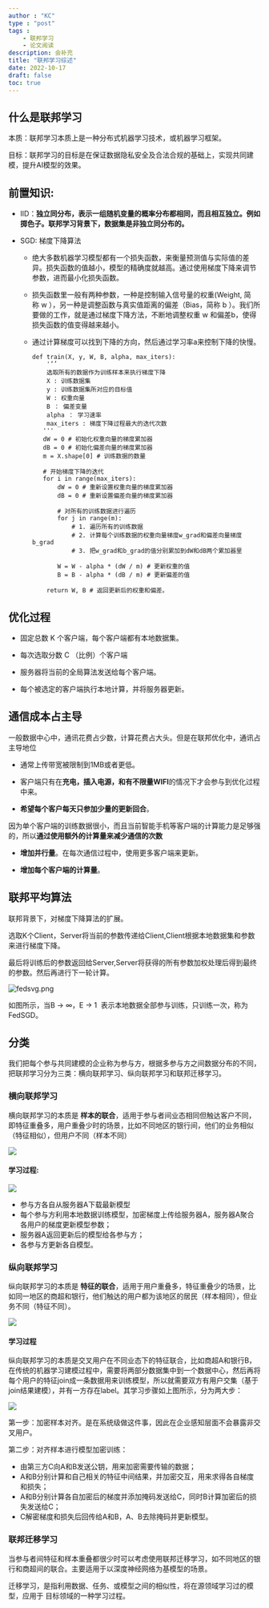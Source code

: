 ```yaml
---
author : "KC"
type : "post"
tags :
    - 联邦学习
    - 论文阅读
description: 会补充
title: "联邦学习综述"
date: 2022-10-17
draft: false
toc: true
---
```


## 什么是联邦学习

本质：联邦学习本质上是一种分布式机器学习技术，或机器学习框架。

目标：联邦学习的目标是在保证数据隐私安全及合法合规的基础上，实现共同建模，提升AI模型的效果。

## 前置知识:

- IID：**独立同分布，表示一组随机变量的概率分布都相同，而且相互独立。例如掷色子。联邦学习背景下，数据集是非独立同分布的。**
    

- SGD: 梯度下降算法
    
    - 绝大多数机器学习模型都有一个损失函数，来衡量预测值与实际值的差异。损失函数的值越小，模型的精确度就越高。通过使用梯度下降来调节参数，进而最小化损失函数。
        
    - 损失函数里一般有两种参数，一种是控制输入信号量的权重(Weight, 简称 w ），另一种是调整函数与真实值距离的偏差（Bias，简称 b ）。我们所要做的工作，就是通过梯度下降方法，不断地调整权重 w 和偏差b，使得损失函数的值变得越来越小。
        
    - 通过计算梯度可以找到下降的方向，然后通过学习率a来控制下降的快慢。
        
        ```
        def train(X, y, W, B, alpha, max_iters):
            '‘’
            选取所有的数据作为训练样本来执行梯度下降
            X : 训练数据集
            y : 训练数据集所对应的目标值
            W : 权重向量
            B ： 偏差变量
            alpha ： 学习速率
            max_iters : 梯度下降过程最大的迭代次数
           '''
           dW = 0 # 初始化权重向量的梯度累加器
           dB = 0 # 初始化偏差向量的梯度累加器
           m = X.shape[0] # 训练数据的数量
           
           # 开始梯度下降的迭代
           for i in range(max_iters): 
               dW = 0 # 重新设置权重向量的梯度累加器
               dB = 0 # 重新设置偏差向量的梯度累加器
               
               # 对所有的训练数据进行遍历
               for j in range(m):
                   # 1. 遍历所有的训练数据
                   # 2. 计算每个训练数据的权重向量梯度w_grad和偏差向量梯度b_grad
                   # 3. 把w_grad和b_grad的值分别累加到dW和dB两个累加器里
               
               W = W - alpha * (dW / m) # 更新权重的值
               B = B - alpha * (dB / m) # 更新偏差的值
        
            return W, B # 返回更新后的权重和偏差。
        ```
        

## 优化过程

- 固定总数 K 个客户端，每个客户端都有本地数据集。
    
- 每次选取分数 C （比例）个客户端
    
- 服务器将当前的全局算法发送给每个客户端。
    
- 每个被选定的客户端执行本地计算，并将服务器更新。
    

## 通信成本占主导

一般数据中心中，通讯花费占少数，计算花费占大头。但是在联邦优化中，通讯占主导地位

- 通常上传带宽被限制到1MB或者更低。
    
- 客户端只有在**充电，插入电源，和有不限量WIFI**的情况下才会参与到优化过程中来。
    
- **希望每个客户每天只参加少量的更新回合**。
    

因为单个客户端的训练数据很小，而且当前智能手机等客户端的计算能力是足够强的，所以**通过使用额外的计算量来减少通信的次数**

- **增加并行量**。在每次通信过程中，使用更多客户端来更新。
    
- **增加每个客户端的计算量**。
    

## 联邦平均算法

联邦背景下，对梯度下降算法的扩展。

选取K个Client，Server将当前的参数传递给Client,Client根据本地数据集和参数来进行梯度下降。

最后将训练后的参数返回给Server,Server将获得的所有参数加权处理后得到最终的参数。然后再进行下一轮计算。

![fedsvg.png](http://tva1.sinaimg.cn/large/008upJWily1h7of7bwegjj30re0p00ym.jpg)

如图所示，当B $\rightarrow$ $\infty$，E $\rightarrow$ 1  表示本地数据全部参与训练，只训练一次，称为FedSGD。

## 分类

我们把每个参与共同建模的企业称为参与方，根据多参与方之间数据分布的不同，把联邦学习分为三类：横向联邦学习、纵向联邦学习和联邦迁移学习。

### 横向联邦学习

横向联邦学习的本质是 **样本的联合**，适用于参与者间业态相同但触达客户不同，即特征重叠多，用户重叠少时的场景，比如不同地区的银行间，他们的业务相似（特征相似），但用户不同（样本不同）

![](https://s2.loli.net/2022/11/29/DbjBYyxuRgdhQrF.png)

#### 学习过程:

![](https://s2.loli.net/2022/11/29/Myue2zbxD9JIs1Z.png)

- 参与方各自从服务器A下载最新模型
- 每个参与方利用本地数据训练模型，加密梯度上传给服务器A，服务器A聚合各用户的梯度更新模型参数；
- 服务器A返回更新后的模型给各参与方；
- 各参与方更新各自模型。

### 纵向联邦学习

纵向联邦学习的本质是 **特征的联合**，适用于用户重叠多，特征重叠少的场景，比如同一地区的商超和银行，他们触达的用户都为该地区的居民（样本相同），但业务不同（特征不同）。

![](https://s2.loli.net/2022/11/29/9RFpChvgXyAMSBY.png)

#### 学习过程

纵向联邦学习的本质是交叉用户在不同业态下的特征联合，比如商超A和银行B，在传统的机器学习建模过程中，需要将两部分数据集中到一个数据中心，然后再将每个用户的特征join成一条数据用来训练模型，所以就需要双方有用户交集（基于join结果建模），并有一方存在label。其学习步骤如上图所示，分为两大步：

![](https://s2.loli.net/2022/11/29/tOUj1Jx6MyslKL7.png)

第一步：加密样本对齐。是在系统级做这件事，因此在企业感知层面不会暴露非交叉用户。

第二步：对齐样本进行模型加密训练：

  - 由第三方C向A和B发送公钥，用来加密需要传输的数据；
  - A和B分别计算和自己相关的特征中间结果，并加密交互，用来求得各自梯度和损失；
  - A和B分别计算各自加密后的梯度并添加掩码发送给C，同时B计算加密后的损失发送给C；
  - C解密梯度和损失后回传给A和B，A、B去除掩码并更新模型。

### 联邦迁移学习

当参与者间特征和样本重叠都很少时可以考虑使用联邦迁移学习，如不同地区的银行和商超间的联合。主要适用于以深度神经网络为基模型的场景。

迁移学习，是指利用数据、任务、或模型之间的相似性，将在源领域学习过的模型，应用于 目标领域的一种学习过程。